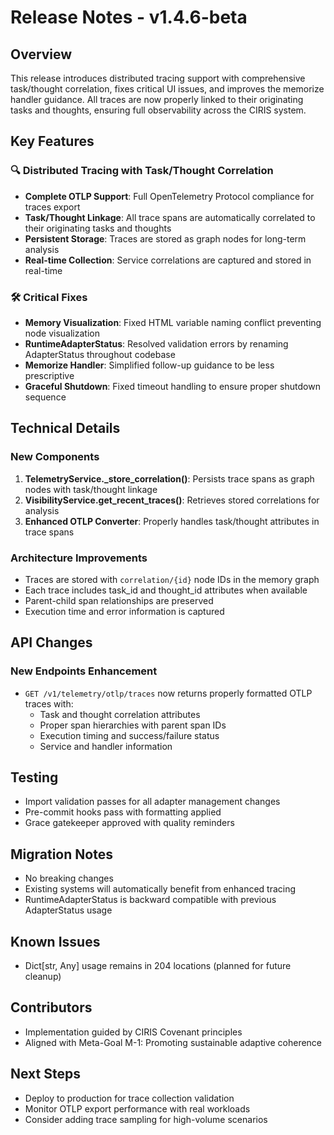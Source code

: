 # Release Notes - v1.4.6-beta

## Overview
This release introduces distributed tracing support with comprehensive task/thought correlation, fixes critical UI issues, and improves the memorize handler guidance. All traces are now properly linked to their originating tasks and thoughts, ensuring full observability across the CIRIS system.

## Key Features

### 🔍 Distributed Tracing with Task/Thought Correlation
- **Complete OTLP Support**: Full OpenTelemetry Protocol compliance for traces export
- **Task/Thought Linkage**: All trace spans are automatically correlated to their originating tasks and thoughts
- **Persistent Storage**: Traces are stored as graph nodes for long-term analysis
- **Real-time Collection**: Service correlations are captured and stored in real-time

### 🛠️ Critical Fixes
- **Memory Visualization**: Fixed HTML variable naming conflict preventing node visualization
- **RuntimeAdapterStatus**: Resolved validation errors by renaming AdapterStatus throughout codebase
- **Memorize Handler**: Simplified follow-up guidance to be less prescriptive
- **Graceful Shutdown**: Fixed timeout handling to ensure proper shutdown sequence

## Technical Details

### New Components
1. **TelemetryService._store_correlation()**: Persists trace spans as graph nodes with task/thought linkage
2. **VisibilityService.get_recent_traces()**: Retrieves stored correlations for analysis
3. **Enhanced OTLP Converter**: Properly handles task/thought attributes in trace spans

### Architecture Improvements
- Traces are stored with `correlation/{id}` node IDs in the memory graph
- Each trace includes task_id and thought_id attributes when available
- Parent-child span relationships are preserved
- Execution time and error information is captured

## API Changes

### New Endpoints Enhancement
- `GET /v1/telemetry/otlp/traces` now returns properly formatted OTLP traces with:
  - Task and thought correlation attributes
  - Proper span hierarchies with parent span IDs
  - Execution timing and success/failure status
  - Service and handler information

## Testing
- Import validation passes for all adapter management changes
- Pre-commit hooks pass with formatting applied
- Grace gatekeeper approved with quality reminders

## Migration Notes
- No breaking changes
- Existing systems will automatically benefit from enhanced tracing
- RuntimeAdapterStatus is backward compatible with previous AdapterStatus usage

## Known Issues
- Dict[str, Any] usage remains in 204 locations (planned for future cleanup)

## Contributors
- Implementation guided by CIRIS Covenant principles
- Aligned with Meta-Goal M-1: Promoting sustainable adaptive coherence

## Next Steps
- Deploy to production for trace collection validation
- Monitor OTLP export performance with real workloads
- Consider adding trace sampling for high-volume scenarios
